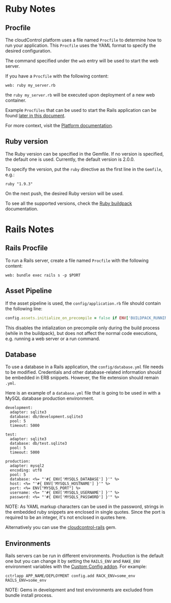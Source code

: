 # Ruby Notes


## Procfile

The cloudControl platform uses a file named `Procfile` to determine how to run your
application. This `Procfile` uses the YAML format to specify the desired
configuration.

The command specified under the `web` entry will be used to start the web
server.

If you have a `Procfile` with the following content:
~~~
web: ruby my_server.rb
~~~
the `ruby my_server.rb` will be executed upon deployment of a new web
container.

Example `Procfiles` that can be used to start the Rails application can be found
[later in this document][rails-procfile].

For more context, visit the [Platform documentation][procfile].


## Ruby version

The Ruby version can be specified in the Gemfile. If no version is specified,
the default one is used. Currently, the default version is 2.0.0.

To specify the version, put the `ruby` directive as the first line in the
`Gemfile`, e.g.:
~~~
ruby "1.9.3"
~~~

On the next push, the desired Ruby version will be used.

To see all the supported versions, check the [Ruby buildpack][ruby-buildpack]
documentation.


# Rails Notes


## Rails Procfile

To run a Rails server, create a file named `Procfile` with the following content:

~~~
web: bundle exec rails s -p $PORT
~~~


## Asset Pipeline

If the asset pipeline is used, the `config/application.rb` file should contain the following line:

~~~ruby
config.assets.initialize_on_precompile = false if ENV['BUILDPACK_RUNNING']
~~~

This disables the intialization on precompile only during the build process (while in the buildpack), but does not affect the normal code executions, e.g. running a web server or a run command.


## Database

To use a database in a Rails application, the `config/database.yml` file needs to be modified. Credentials and other database-related information should be embedded in ERB snippets. However, the file extension should remain `.yml`.

Here is an example of a `database.yml` file that is going to be used in with a MySQL database production environment.

~~~erb
development:
  adapter: sqlite3
  database: db/development.sqlite3
  pool: 5
  timeout: 5000

test:
  adapter: sqlite3
  database: db/test.sqlite3
  pool: 5
  timeout: 5000

production:
  adapter: mysql2
  encoding: utf8
  pool: 5
  database: <%= "'#{ ENV['MYSQLS_DATABASE'] }'" %>
  host: <%= "'#{ ENV['MYSQLS_HOSTNAME'] }'" %>
  port: <%= ENV["MYSQLS_PORT"] %>
  username: <%= "'#{ ENV['MYSQLS_USERNAME'] }'" %>
  password: <%= "'#{ ENV['MYSQLS_PASSWORD'] }'" %>
~~~

NOTE: As YAML markup characters can be used in the password, strings in the embedded ruby snippets are enclosed in single quotes. Since the port is required to be an integer, it's not enclosed in quotes here.

Alternatively you can use the [cloudcontrol-rails] gem.


## Environments

Rails servers can be run in different environments. Production is the default one but you can change it by setting the `RAILS_ENV` and `RAKE_ENV` environment variables with the [Custom Config addon](https://www.cloudcontrol.com/add-ons/config). For example:

~~~
cctrlapp APP_NAME/DEPLOYMENT config.add RACK_ENV=some_env RAILS_ENV=some_env
~~~

NOTE: Gems in development and test environments are excluded from bundle install process.



[cloudcontrol-rails]: https://rubygems.org/gems/cloudcontrol-rails
[procfile]: https://www.cloudcontrol.com/dev-center/Platform%20Documentation#version-control--images
[rails-procfile]: #rails-procfile
[ruby-buildpack]: https://github.com/cloudControl/buildpack-ruby
